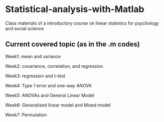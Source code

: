 # Statistical-analysis-with-Matlab

Class materials of a introductory course on linear statistics for psychology and social science


## Current covered topic (as in the .m codes)
Week1: mean and variance

Week2: covariance, correlation, and regression

Week3: regression and t-test

Week4: Type 1 error and one-way ANOVA

Week5: ANOVAs and General Linear Model

Week6: Generalized linear model and Mixed model

Week7: Permutation


